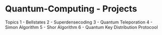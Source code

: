 # Quantum-Computing - Projects
Topics
1 - Bellstates
2 - Superdensecoding
3 - Quantum Teleporation
4 - Simon Algorithm
5 - Shor Algorithm
6 - Quantum Key Distribution Protocool
